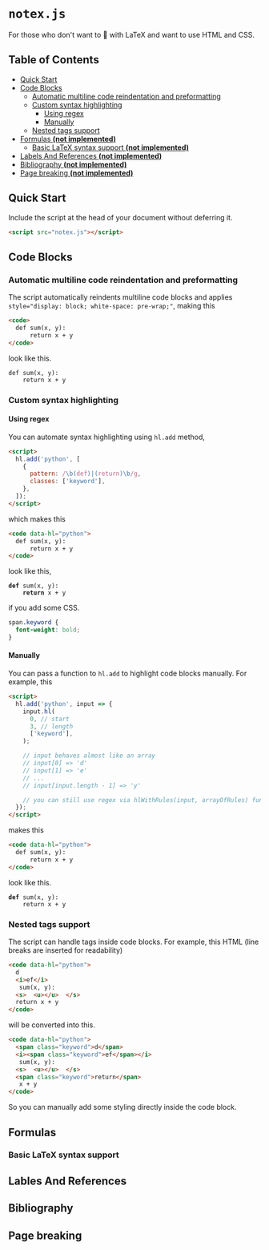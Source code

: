 # `notex.js`

For those who don't want to &#x1F92C; with LaTeX and want to use HTML and
CSS.

## Table of Contents

- [Quick Start](#quick-start)
- [Code Blocks](#code-blocks)
  - [Automatic multiline code reindentation and preformatting](#automatic-multiline-code-reindentation-and-preformatting)
  - [Custom syntax highlighting](#custom-syntax-highlighting)
    - [Using regex](#using-regex)
    - [Manually](#manually)
  - [Nested tags support](#nested-tags-support)
- [Formulas <b>(not implemented)</b>](#formulas)
  - [Basic LaTeX syntax support <b>(not implemented)</b>](#basic-latex-syntax-support)
- [Labels And References <b>(not implemented)</b>](#lables-and-references)
- [Bibliography <b>(not implemented)</b>](#bibliography)
- [Page breaking <b>(not implemented)</b>](#page-breaking)

## Quick Start

Include the script at the head of your document without deferring it.

```html
<script src="notex.js"></script>
```

## Code Blocks

### Automatic multiline code reindentation and preformatting

The script automatically reindents multiline code blocks and applies
`style="display: block; white-space: pre-wrap;"`, making this

```html
<code>
  def sum(x, y):
      return x + y
</code>
```

look like this.

<pre><code>def sum(x, y):
    return x + y</code></pre>

### Custom syntax highlighting

#### Using regex

You can automate syntax highlighting using `hl.add` method,

```html
<script>
  hl.add('python', [
    {
      pattern: /\b(def)|(return)\b/g,
      classes: ['keyword'],
    },
  ]);
</script>
```

which makes this

```html
<code data-hl="python">
  def sum(x, y):
      return x + y
</code>
```

look like this,

<pre><code><b>def</b> sum(x, y):
    <b>return</b> x + y</code></pre>

if you add some CSS.

```css
span.keyword {
  font-weight: bold;
}
```

#### Manually

You can pass a function to `hl.add` to highlight code blocks manually. For
example, this

```html
<script>
  hl.add('python', input => {
    input.hl(
      0, // start
      3, // length
      ['keyword'],
    );

    // input behaves almost like an array
    // input[0] => 'd'
    // input[1] => 'e'
    // ...
    // input[input.length - 1] => 'y'

    // you can still use regex via hlWithRules(input, arrayOfRules) function
  });
</script>
```

makes this

```html
<code data-hl="python">
  def sum(x, y):
      return x + y
</code>
```

look like this.

<pre><code><b>def</b> sum(x, y):
    return x + y</code></pre>

### Nested tags support

The script can handle tags inside code blocks. For example, this HTML (line
breaks are inserted for readability)

```html
<code data-hl="python">
  d
  <i>ef</i>
   sum(x, y):
  <s>  <u></u>  </s>
  return x + y
</code>
```

will be converted into this.

```html
<code data-hl="python">
  <span class="keyword">d</span>
  <i><span class="keyword">ef</span></i>
   sum(x, y):
  <s>  <u></u>  </s>
  <span class="keyword">return</span>
   x + y
</code>
```

So you can manually add some styling directly inside the code block.

## Formulas

### Basic LaTeX syntax support

## Lables And References

## Bibliography

## Page breaking
